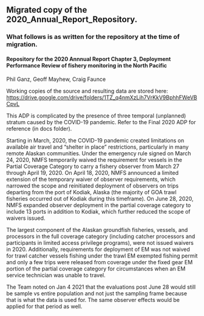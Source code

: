 ## Migrated copy of the 2020_Annual_Report_Repository.
### What follows is as written for the repository at the time of migration.

#### Repository for the 2020 Annnual Report Chapter 3, Deployment Performance Review of fishery monitoring in the North Pacific

Phil Ganz, Geoff Mayhew, Craig Faunce

Working copies of the source and resulting data are stored here: https://drive.google.com/drive/folders/1TZ_q4nmXzLih7VrKkV9BphhFWeVBCpvL


This ADP is complicated by the presence of three temporal (unplanned) stratum caused by the COVID-19 pandemic.  Refer to the Final 2020 ADP for reference (in docs folder).

Starting in March, 2020, the COVID-19 pandemic created limitations on available air travel and “shelter in place” restrictions, 
particularly in many remote Alaskan communities. Under the emergency rule signed on March 24, 2020, NMFS temporarily waived the requirement 
for vessels in the Partial Coverage Category to carry a fishery observer from March 27 through April 19, 2020. On April 18, 2020, NMFS announced 
a limited extension of the temporary waiver of observer requirements, which narrowed the scope and reinitiated deployment of observers on trips 
departing from the port of Kodiak, Alaska (the majority of GOA trawl fisheries occurred out of Kodiak during this timeframe). On June 28, 2020, 
NMFS expanded observer deployment in the partial coverage category to include 13 ports in addition to Kodiak, which further reduced the scope of 
waivers issued.

The largest component of the Alaskan groundfish fisheries, vessels, and processors in the full coverage category (including catcher processors and 
participants in limited access privilege programs), were not issued waivers in 2020. Additionally, requirements for deployment of EM was not waived 
for trawl catcher vessels fishing under the trawl EM exempted fishing permit and only a few trips were released from coverage under the fixed gear 
EM portion of the partial coverage category for circumstances when an EM service technician was unable to travel.

The Team noted on Jan 4 2021 that the evaluations post June 28 would still be sample vs entire population and not just the sampling frame because 
that is what the data is used for.  The same observer effects would be applied for that period as well. 
